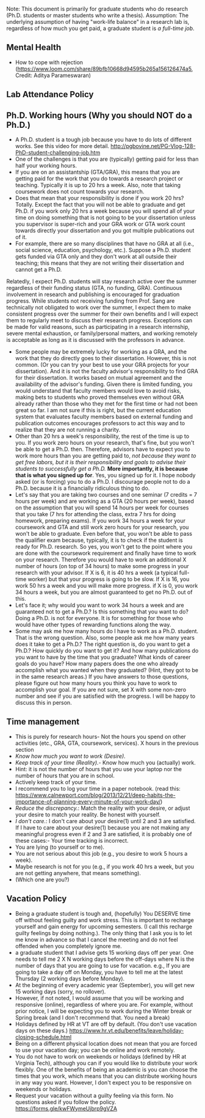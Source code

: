 Note: This document is primarily for graduate students who do research (Ph.D. students or master students who write a thesis).
Assumption: The underlying assumption of having "work-life balance" in a research lab is, regardless of how much you get paid, a graduate student is *a full-time job*.

## Mental Health

- How to cope with rejection (https://www.loom.com/share/89bfb10668d94595b265a156126474a5, Credit: Aditya Parameswaran)

## Lab Attendance Policy

## Ph.D. Working hours (Why you should NOT do a Ph.D.)

- A Ph.D. student is a tough job because you have to do lots of different works. See this video for more detail. http://pgbovine.net/PG-Vlog-128-PhD-student-challenging-job.htm
- One of the challenges is that you are (typically) getting paid for less than half your working hours.
- If you are on an assistantship (GTA/GRA), this means that you are getting paid for the work that you do towards a research project or teaching. Typically it is up to 20 hrs a week. Also, note that taking coursework does not count towards your research.
- Does that mean that your responsibility is done if you work 20 hrs? Totally. Except the fact that you will not be able to graduate and get Ph.D. if you work only 20 hrs a week because you will spend all of your time on doing something that is not going to be your dissertation unless you supervisor is super-rich and your GRA work or GTA work count towards directly your dissertation and you got multiple publications out of it.
- For example, there are so many disciplines that have no GRA at all (i.e., social science, education, psychology, etc.). Suppose a Ph.D. student gets funded via GTA only and they don't work at all outside their teaching; this means that they are not writing their dissertation and cannot get a Ph.D.

Relatedly, I expect Ph.D. students will stay research active over the summer regardless of their funding status (GTA, no funding, GRA). Continuous involvement in research and publishing is encouraged for graduation progress. While students not receiving funding from Prof. Sang are technically not obligated to work over the summer, I expect them to make consistent progress over the summer for their own benefits and I will expect them to regularly meet to discuss their research progress. Exceptions can be made for valid reasons, such as participating in a research internship, severe mental exhaustion, or family/personal matters, and working remotely is acceptable as long as it is discussed with the professors in advance.
- Some people may be extremely lucky for working as a GRA, and the work that they do directly goes to their dissertation. However, this is not common. (Or you can try your best to use your GRA projects for your dissertation). And it is not the faculty advisor's responsibility to find GRA for their dissertation. It works based on mutual agreement and the availability of the advisor's funding. Given there is limited funding, you would understand that faculty members would love to avoid risks, making bets to students who proved themselves even without GRA already rather than those who they met for the first time or had not been great so far. I am not sure if this is right, but the current education system that evaluates faculty members based on external funding and publication outcomes encourages professors to act this way and to realize that they are not running a charity.
- Other than 20 hrs a week's responsibility, the rest of the time is up to you. If you work zero hours on your research, that's fine, but you won't be able to get a Ph.D. then. Therefore, advisors have to expect you to work more hours than you are getting paid to, *not because they want to get free labors, but it is their responsibility and goals to advise their students to successfully get a Ph.D.* **More importantly, it is because that is what you signed up for**. Yes, you signed up for it. I hope nobody asked (or is forcing) you to do a Ph.D. I discourage people not to do a Ph.D. because it is a financially ridiculous thing to do.
- Let's say that you are taking two courses and one seminar (7 credits = 7 hours per week) and are working as a GTA (20 hours per week), based on the assumption that you will spend 14 hours per week for courses that you take (7 hrs for attending the class, extra 7 hrs for doing homework, preparing exams). If you work 34 hours a week for your coursework and GTA and still work zero hours for your research, you won't be able to graduate. Even before that, you won't be able to pass the qualifier exam because, typically, it is to check if the student is ready for Ph.D. research. So yes, you won't get to the point where you are done with the coursework requirement and finally have time to work on your research. Therefore you would have to work an additional X number of hours (on top of 34 hours) to make some progress in your research with your advisor. If X is 6, it is 40 hrs a week (a typical full-time worker) but that your progress is going to be slow. If X is 16, you work 50 hrs a week and you will make more progress. if X is 0, you work 34 hours a week, but you are almost guaranteed to get no Ph.D. out of this.
- Let's face it; why would you want to work 34 hours a week and are guaranteed not to get a Ph.D.? Is this something that you want to do? Doing a Ph.D. is not for everyone. It is for something for those who would have other types of rewarding functions along the way.
- Some may ask me how many hours do I have to work as a Ph.D. student. That is the wrong question. Also, some people ask me how many years does it take to get a Ph.D.? The right question is, do you want to get a Ph.D.? How quickly do you want to get it? And how many publications do you want to have by the time that you graduate? What kinds of career goals do you have? How many papers does the one who already accomplish what you wanted when they graduated? (Hint, they got to be in the same research areas.) If you have answers to those questions, please figure out how many hours you think you have to work to accomplish your goal. If you are not sure, set X with some non-zero number and see if you are satisfied with the progress. I will be happy to discuss this in person.

## Time management

- This is purely for research hours- Not the hours you spend on other activities (etc., GRA, GTA, coursework, services). X hours in the previous section
- *Know how much you want to work (Desire).*
- *Keep track of your time (Reality).*- Know how much you (actually) work.
- Hint: it is not the number of hours that you use your laptop nor the number of hours that you are in school.
- Actively keep track of your time.
- I recommend you to log your time in a paper notebook. (read this: https://www.calnewport.com/blog/2013/12/21/deep-habits-the-importance-of-planning-every-minute-of-your-work-day/)
- *Reduce the discrepancy.*: Match the reality with your desire, or adjust your desire to match your reality. Be honest with yourself.
- *I don't care.*: I don't care about your desire(1) until 2 and 3 are satisfied. If I have to care about your desire(1) because you are not making any meaningful progress even if 2 and 3 are satisfied, it is probably one of these cases:- Your time tracking is incorrect.
- You are lying (to yourself or to me).
- You are not serious about this job (e.g., you desire to work 5 hours a week).
- Maybe research is not for you (e.g., if you work 40 hrs a week, but you are not getting anywhere, that means something).
- (Which one are you?)

## Vacation Policy

- Being a graduate student is tough and, (hopefully) You DESERVE time off without feeling guilty and work stress. This is important to recharge yourself and gain energy for upcoming semesters. (I call this recharge guilty feelings by doing nothing.). The only thing that I ask you is to let me know in advance so that I cancel the meeting and do not feel offended when you completely ignore me.
- a graduate student that I advise gets 15 working days off per year. One needs to tell me 2 X N working days before the off-days where N is the number of days that you are going to use for vacation. e.g., If you are going to take a day off on Monday, you have to tell me at the latest Thursday (2 working days before Monday).
- At the beginning of every academic year (September), you will get new 15 working days (sorry, no rollover).
- However, if not noted, I would assume that you will be working and responsive (online), regardless of where you are. For example, without prior notice, I will be expecting you to work during the Winter break or Spring break (and I don't recommend that. You need a break)
- Holidays defined by HR at VT are off by default. (You don't use vacation days on these days.) https://www.hr.vt.edu/benefits/leave/holiday-closing-schedule.html
- Being on a different physical location does not mean that you are forced to use your vacation day; you can be online and work remotely.
- You do not have to work on weekends or holidays (defined by HR at Virginia Tech), although you can if you would like to distribute your work flexibly. One of the benefits of being an academic is you can choose the times that you work, which means that you can distribute working hours in any way you want. However, I don't expect you to be responsive on weekends or holidays.
- Request your vacation without a guilty feeling via this form. No questions asked if you follow the policy. https://forms.gle/kwFWymeUjbrp9gVZA